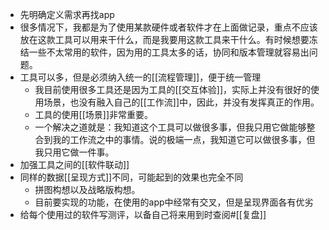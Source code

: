 - 先明确定义需求再找app
- 很多情况下，我都是为了使用某款硬件或者软件才在上面做记录，重点不应该放在这款工具可以用来干什么，而是我要用这款工具来干什么。有时候想要冻结一些不太常用的软件，因为用的工具太多的话，协同和版本管理就容易出问题。
- 工具可以多，但是必须纳入统一的[[流程管理]]，便于统一管理
    - 我目前使用很多工具还是因为工具的[[交互体验]]，实际上并没有很好的使用场景，也没有融入自己的[[工作流]]中，因此，并没有发挥真正的作用。
    - 工具的使用[[场景]]非常重要。
    - 一个解决之道就是：我知道这个工具可以做很多事，但我只用它做能够整合到我的工作流之中的事情。说的极端一点，我知道它可以做很多事，但我只用它做一件事。
- 加强工具之间的[[软件联动]]
- 同样的数据[[呈现方式]]不同，可能起到的效果也完全不同
    - 拼图构想以及战略版构想。
    - 目前要实现的功能，在使用的app中经常有交叉，但是呈现界面各有优劣
- 给每个使用过的软件写测评，以备自己将来用到时查阅#[[复盘]]
